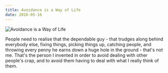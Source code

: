 ```yaml
---
title: Avoidance is a Way of Life
date: 2016-05-16
---
```


![Avoidance is a Way of Life](https://source.unsplash.com/03UCoidYvXw/1600x900)

People need to realise that the dependable guy - that trudges along behind everybody else, fixing things, picking things up, catching people, and throwing every penny he earns down a huge hole in the ground - that's not me. That's the person I invented in order to avoid dealing with other people's crap, and to avoid them having to deal with what I really think of them.